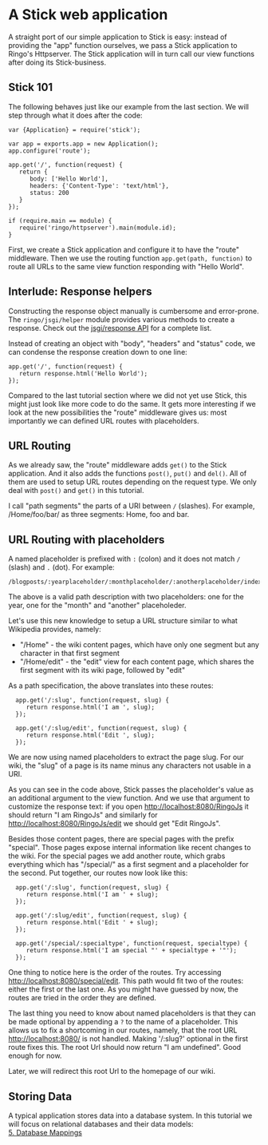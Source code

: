 A Stick web application
==================================

A straight port of our simple application to Stick is easy: instead of providing the "app" function ourselves, we pass a Stick application to Ringo's Httpserver. The Stick application will in turn call our view functions after doing its Stick-business.

Stick 101
-------------

The following behaves just like our example from the last section. We will step through what it does after the code:

    var {Application} = require('stick');

    var app = exports.app = new Application();
    app.configure('route');

    app.get('/', function(request) {
       return {
          body: ['Hello World'],
          headers: {'Content-Type': 'text/html'},
          status: 200
       }
    });

    if (require.main == module) {
       require('ringo/httpserver').main(module.id);
    }

First, we create a Stick application and configure it to have the "route" middleware. Then we use the routing function `app.get(path, function)` to route all URLs to the same view function responding with "Hello World".

Interlude: Response helpers
-----------------------------

Constructing the response object manually is cumbersome and error-prone. The `ringo/jsgi/helper` module provides various methods to create a response. Check out the [jsgi/response API](https://ringojs.org/api/main/ringo/jsgi/response/) for a complete list.

Instead of creating an object with "body", "headers" and "status" code, we can condense the response creation down to one line:

    app.get('/', function(request) {
       return response.html('Hello World');
    });

Compared to the last tutorial section where we did not yet use Stick, this might just look like more code to do the same. It gets more interesting if we look at the new possibilities the "route" middleware gives us: most importantly we can defined URL routes with placeholders.

URL Routing
-------------

As we already saw, the "route" middleware adds `get()` to the Stick application. And it also adds the functions `post()`, `put()` and `del()`. All of them are used to setup URL routes depending on the request type. We only deal with `post()` and `get()` in this tutorial.


I call "path segments" the parts of a URI between `/` (slashes). For example, /Home/foo/bar/ as three segments: Home, foo and bar.

URL Routing with placeholders
-----------------

A named placeholder is prefixed with `:` (colon) and it does not match `/` (slash) and `.` (dot). For example:

    /blogposts/:yearplaceholder/:monthplaceholder/:anotherplaceholder/index.html


The above is a valid path description with two placeholders: one for the year, one for the "month" and "another" placeholeder.

Let's use this new knowledge to setup a URL structure similar to what Wikipedia provides, namely:

  * "/Home" - the wiki content pages, which have only one segment but any character in that first segment
  * "/Home/edit" - the "edit" view for each content page, which shares the first segment with its wiki page, followed by "edit"

As a path specification, the above translates into these routes:


      app.get('/:slug', function(request, slug) {
         return response.html('I am ', slug);
      });

      app.get('/:slug/edit', function(request, slug) {
         return response.html('Edit ', slug);
      });

We are now using named placeholders to extract the page slug. For our wiki, the "slug" of a page is its name minus any characters not usable in a URI.

As you can see in the code above, Stick passes the placeholder's value as an additional argument to the view function. And we use that argument to customize the response text: if you open <http://localhost:8080/RingoJs> it should return "I am RingoJs" and similarly for <http://localhost:8080/RingoJs/edit> we should get "Edit RingoJs".

Besides those content pages, there are special pages with the prefix "special". Those pages expose internal information like recent changes to the wiki. For the special pages we add another route, which grabs everything which has "/special/" as a first segment and a placeholder for the second. Put together, our routes now look like this:


      app.get('/:slug', function(request, slug) {
         return response.html('I am ' + slug);
      });

      app.get('/:slug/edit', function(request, slug) {
         return response.html('Edit ' + slug);
      });

      app.get('/special/:specialtype', function(request, specialtype) {
         return response.html('I am special "' + specialtype + '"');
      });

One thing to notice here is the order of the routes. Try accessing <http://localhost:8080/special/edit>. This path would fit two of the routes: either the first or the last one. As you might have guessed by now, the routes are tried in the order they are defined.

The last thing you need to know about named placeholders is that they can be made optional by appending a `?` to the name of a placeholder. This allows us to fix a shortcoming in our routes, namely, that the root URL <http://localhost:8080/> is not handled. Making '/:slug?' optional in the first route fixes this. The root Url should now return "I am undefined". Good enough for now.

Later, we will redirect this root Url to the homepage of our wiki.

## Storing Data
A typical application stores data into a database system. In this tutorial we will focus on relational databases and their data models:<br>
[5. Database Mappings](/tutorial/sqlstore/)